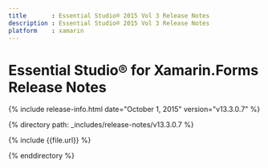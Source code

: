 ```yaml
---
title       : Essential Studio® 2015 Vol 3 Release Notes
description : Essential Studio® 2015 Vol 3 Release Notes
platform    : xamarin
---
```


# Essential Studio® for Xamarin.Forms Release Notes

{% include release-info.html date="October 1, 2015" version="v13.3.0.7" %} 

{% directory path: _includes/release-notes/v13.3.0.7 %}


{% include {{file.url}} %}

{% enddirectory %}